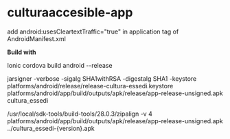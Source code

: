 # culturaaccesible-app


add  android:usesCleartextTraffic="true" in application tag of AndroidManifest.xml


<strong>Build with</strong>

<p>
Ionic cordova build android --release 

jarsigner -verbose -sigalg SHA1withRSA -digestalg SHA1 -keystore platforms/android/release/release-cultura-essedi.keystore platforms/android/app/build/outputs/apk/release/app-release-unsigned.apk cultura_essedi

/usr/local/sdk-tools/build-tools/28.0.3/zipalign -v 4 platforms/android/app/build/outputs/apk/release/app-release-unsigned.apk ../cultura_essedi-{version}.apk
</p>



